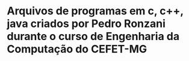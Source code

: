 # Arquivos de programas em c, c++, java criados por Pedro Ronzani durante o curso de Engenharia da Computação do CEFET-MG
